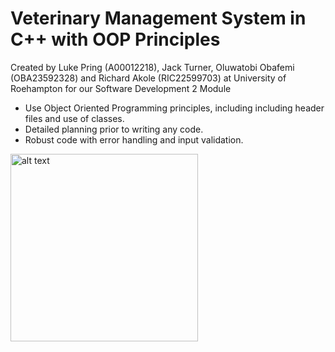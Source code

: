 # Veterinary Management System in C++ with OOP Principles
Created by Luke Pring (A00012218), Jack Turner, Oluwatobi Obafemi (OBA23592328) and Richard Akole (RIC22599703) at University of Roehampton for our Software Development 2 Module
- Use Object Oriented Programming principles, including including header files and use of classes.
- Detailed planning prior to writing any code.
- Robust code with error handling and input validation.
<img src="https://cdn.lukepring.co.uk/uor/Logo.webp" alt="alt text" width="300"/>
